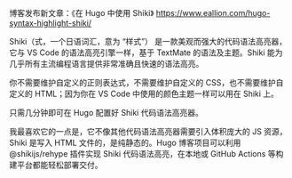 <p>博客发布新文章：《在 Hugo 中使用 Shiki》 <a href="https://www.eallion.com/hugo-syntax-highlight-shiki/" target="_blank" rel="nofollow noopener" translate="no"><span class="invisible">https://www.</span><span class="ellipsis">eallion.com/hugo-syntax-highli</span><span class="invisible">ght-shiki/</span></a> </p><p>Shiki（式，一个日语词汇，意为 “样式”） 是一款美观而强大的代码语法高亮器，它与 VS Code 的语法高亮引擎一样，基于 TextMate 的语法及主题。Shiki 能为几乎所有主流编程语言提供非常准确且快速的语法高亮。</p><p>你不需要维护自定义的正则表达式，不需要维护自定义的 CSS，也不需要维护自定义的 HTML；因为你在 VS Code 中使用的颜色主题一样可以用在 Shiki 上。</p><p>只需几分钟即可在 Hugo 配置好 Shiki 代码语法高亮器。</p><p>我最喜欢它的一点是，它不像其他代码语法高亮器需要引入体积庞大的 JS 资源，Shiki 是写入 HTML 文件的，是纯静态的。Hugo 博客项目可以利用 @shikijs/rehype 插件实现 Shiki 代码语法高亮，在本地或 GitHub Actions 等构建平台都能轻松部署交付。</p>